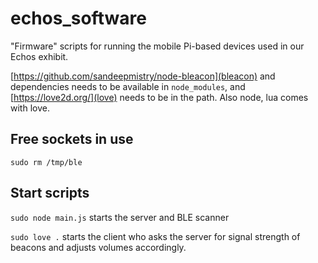 # echos_software
"Firmware" scripts for running the mobile Pi-based devices used in our Echos exhibit.

[https://github.com/sandeepmistry/node-bleacon](bleacon) and dependencies needs to be available in `node_modules`, 
and [https://love2d.org/](love) needs to be in the path. Also node, lua comes with love.

## Free sockets in use
`sudo rm /tmp/ble`

## Start scripts
`sudo node main.js`
starts the server and BLE scanner

`sudo love .`
starts the client who asks the server for signal strength of beacons and adjusts volumes accordingly.
